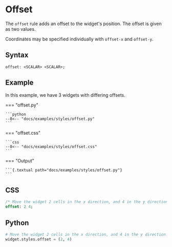 # Offset

The `offset` rule adds an offset to the widget's position. The offset is given as two values.

Coordinates may be specified individually with `offset-x` and `offset-y`.

## Syntax

```
offset: <SCALAR> <SCALAR>;
```

## Example

In this example, we have 3 widgets with differing offsets.

=== "offset.py"

    ```python
    --8<-- "docs/examples/styles/offset.py"
    ```

=== "offset.css"

    ```css
    --8<-- "docs/examples/styles/offset.css"
    ```

=== "Output"

    ```{.textual path="docs/examples/styles/offset.py"}
    ```

## CSS

```sass
/* Move the widget 2 cells in the x direction, and 4 in the y direction. */
offset: 2 4;
```

## Python

```python
# Move the widget 2 cells in the x direction, and 4 in the y direction.
widget.styles.offset = (2, 4)
```
